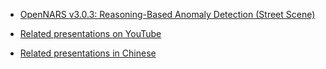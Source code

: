 * [OpenNARS v3.0.3: Reasoning-Based Anomaly Detection (Street Scene)](https://www.youtube.com/watch?v=vZALc9xtxEs)

* [Related presentations on YouTube](https://www.youtube.com/results?search_query=Pei+Wang+AGI)

* [Related presentations in Chinese](https://cis.temple.edu/~pwang/Chinese.html)